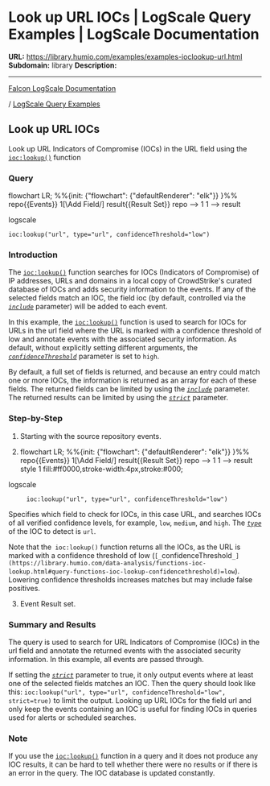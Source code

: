 # Look up URL IOCs | LogScale Query Examples | LogScale Documentation

**URL:** https://library.humio.com/examples/examples-ioclookup-url.html
**Subdomain:** library
**Description:** 

---

[Falcon LogScale Documentation](https://library.humio.com)

/ [LogScale Query Examples](examples.html)

## Look up URL IOCs

Look up URL Indicators of Compromise (IOCs) in the URL field using the [`ioc:lookup()`](https://library.humio.com/data-analysis/functions-ioc-lookup.html) function 

### Query

flowchart LR; %%{init: {"flowchart": {"defaultRenderer": "elk"}} }%% repo{{Events}} 1[\Add Field/] result{{Result Set}} repo --> 1 1 --> result

logscale
    
    
    ioc:lookup("url", type="url", confidenceThreshold="low")

### Introduction

The [`ioc:lookup()`](https://library.humio.com/data-analysis/functions-ioc-lookup.html) function searches for IOCs (Indicators of Compromise) of IP addresses, URLs and domains in a local copy of CrowdStrike's curated database of IOCs and adds security information to the events. If any of the selected fields match an IOC, the field ioc (by default, controlled via the [_`include`_](https://library.humio.com/data-analysis/functions-ioc-lookup.html#query-functions-ioc-lookup-include) parameter) will be added to each event. 

In this example, the [`ioc:lookup()`](https://library.humio.com/data-analysis/functions-ioc-lookup.html) function is used to search for IOCs for URLs in the url field where the URL is marked with a confidence threshold of low and annotate events with the associated security information. As default, without explicitly setting different arguments, the [_`confidenceThreshold`_](https://library.humio.com/data-analysis/functions-ioc-lookup.html#query-functions-ioc-lookup-confidencethreshold) parameter is set to `high`. 

By default, a full set of fields is returned, and because an entry could match one or more IOCs, the information is returned as an array for each of these fields. The returned fields can be limited by using the [_`include`_](https://library.humio.com/data-analysis/functions-ioc-lookup.html#query-functions-ioc-lookup-include) parameter. The returned results can be limited by using the [_`strict`_](https://library.humio.com/data-analysis/functions-ioc-lookup.html#query-functions-ioc-lookup-strict) parameter. 

### Step-by-Step

  1. Starting with the source repository events.

  2. flowchart LR; %%{init: {"flowchart": {"defaultRenderer": "elk"}} }%% repo{{Events}} 1[\Add Field/] result{{Result Set}} repo --> 1 1 --> result style 1 fill:#ff0000,stroke-width:4px,stroke:#000;

logscale
         
         ioc:lookup("url", type="url", confidenceThreshold="low")

Specifies which field to check for IOCs, in this case URL, and searches IOCs of all verified confidence levels, for example, `low`, `medium`, and `high`. The [_`type`_](https://library.humio.com/data-analysis/functions-ioc-lookup.html#query-functions-ioc-lookup-type) of the IOC to detect is `url`. 

Note that the` ioc:lookup()` function returns all the IOCs, as the URL is marked with a confidence threshold of low (`[_`confidenceThreshold`_](https://library.humio.com/data-analysis/functions-ioc-lookup.html#query-functions-ioc-lookup-confidencethreshold)=low`). Lowering confidence thresholds increases matches but may include false positives. 

  3. Event Result set.




### Summary and Results

The query is used to search for URL Indicators of Compromise (IOCs) in the url field and annotate the returned events with the associated security information. In this example, all events are passed through. 

If setting the [_`strict`_](https://library.humio.com/data-analysis/functions-ioc-lookup.html#query-functions-ioc-lookup-strict) parameter to true, it only output events where at least one of the selected fields matches an IOC. Then the query should look like this: `ioc:lookup("url", type="url", confidenceThreshold="low", strict=true)` to limit the output. Looking up URL IOCs for the field url and only keep the events containing an IOC is useful for finding IOCs in queries used for alerts or scheduled searches. 

### Note

If you use the [`ioc:lookup()`](https://library.humio.com/data-analysis/functions-ioc-lookup.html) function in a query and it does not produce any IOC results, it can be hard to tell whether there were no results or if there is an error in the query. The IOC database is updated constantly.
